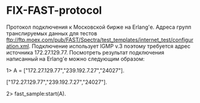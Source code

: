 FIX-FAST-protocol
=================
Протокол подключения к Московской бирже на Erlang'е.
Адреса групп транслируемых данных для тестов ftp://ftp.moex.com/pub/FAST/Spectra/test_templates/internet_test/configuration.xml.
Подключение использует IGMP v.3 поэтому требуется адрес источника 172.27.129.77.
Посмотреть результат подключения написанный на Erlang'е можно следующим образом:

1> A = ["172.27.129.77","239.192.7.27","24027"].

["172.27.129.77","239.192.7.27","24027"].

2> fast_sample:start(A).

